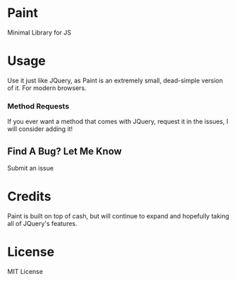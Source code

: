 # Paint

Minimal Library for JS

# Usage

Use it just like JQuery, as Paint is an extremely small, dead-simple version of it. For modern browsers.

### Method Requests

If you ever want a method that comes with JQuery, request it in the issues, I will consider adding it!

## Find A Bug? Let Me Know

Submit an issue


# Credits
Paint is built on top of cash, but will continue to expand and hopefully taking all of JQuery's features.


# License

MIT License
